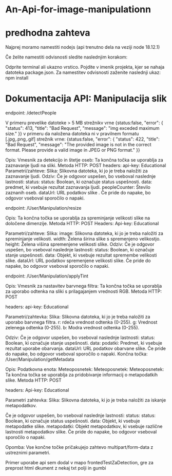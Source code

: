 # An-Api-for-image-manipulationn
# predhodna zahteva
Najprej moramo namestiti nodejs (api trenutno dela na veziji node 18.12.1)

Če želite namestiti odvisnosti sledite naslednjim korakom:

Odprite terminal ali ukazno vrstico.
Pojdite v imenik projekta, kjer se nahaja datoteka package.json.
Za namestitev odvisnosti zaženite naslednji ukaz:
npm install
# Dokumentacija API: Manipulacija slik

endpoint: /detectPeople

V primeru prevelike datoteke   > 5 MB
strežnikv vrne {status:false,
          "error": {
            "status": 413,
            "title": "Bad Request",
            "message": "img exceded maximum size."
          }}
v primeru da naložena datoteka ni v pravilnem formatu [.jpg,.png,.gif]
strežnik vrne:
{status:false,
         "error": {
            "status": 422,
            "title": "Bad Request",
            "message": "The provided image is not in the correct format. Please provide a valid image in JPEG or PNG format."
          }}

Opis: Vmesnik za detekcijo in štetje oseb: Ta končna točka se uporablja za zaznavanje ljudi na sliki.
Metoda HTTP: POST
headers:
api-key: Educational
Parametri/zahteve:
Slika: Slikovna datoteka, ki jo je treba naložiti za zaznavanje ljudi.
Odziv: 
Če je odgovor uspešen, bo vseboval naslednje lastnosti:
status: status: Boolean, ki označuje status uspešnosti.
data: predmet, ki vsebuje rezultat zaznavanja ljudi.
peopleCounter: Število zaznanih oseb.
dataUrl: URL podatkov slike .
Če pride do napake, bo odgovor vseboval sporočilo o napaki.

endpoint: /User/Manipulation/resize

Opis:  Ta končna točka se uporablja za spreminjanje velikosti slike na določene dimenzije.
Metoda HTTP: POST
Headers:
Api-key: Educational

Parametri/zahteve:
Slika: image: Slikovna datoteka, ki jo je treba naložiti za spreminjanje velikosti.
width: Želena širina slike s spremenjeno velikostjo.
height: Želena višina spremenjene velikosti slike.
Odziv:
Če je odgovor uspešen, bo vseboval naslednje lastnosti:
status: Boolean, ki označuje stanje uspešnosti.
data: Objekt, ki vsebuje rezultat spremembe velikosti slike.
dataUrl: URL podatkov spremenjene velikosti slike.
Če pride do napake, bo odgovor vseboval sporočilo o napaki.


endpoint: /User/Manipulation/applyTint

Opis: Vmesnik za nastavitev barvnega filtra: Ta končna točka se uporablja za uporabo odtenka na sliki s prilagajanjem vrednosti RGB.
Metoda HTTP: POST

headers:
api-key: Educational 

Parametri/zahtevka:
Slika: Slikovna datoteka, ki jo je treba naložiti za uporabo barvnega filtra.
r: rdeča vrednost odtenka (0-255).
g: Vrednost zelenega odtenka (0-255).
b: Modra vrednost odtenka (0-255).

Odziv:
Če je odgovor uspešen, bo vseboval naslednje lastnosti:
status: Boolean, ki označuje stanje uspešnosti.
data: podatki: Predmet, ki vsebuje rezultat uporabe obarvanja.
dataUrl: URL podatkov obarvane slike.
Če pride do napake, bo odgovor vseboval sporočilo o napaki.
Končna točka: /User/Manipulation/getMetadata

Opis: Podatkovna enota: Meteoposnetek: Meteoposnetek: Meteoposnetek: Ta končna točka se uporablja za pridobivanje informacij o metapodatkih slike.
Metoda HTTP: POST

headers:
Api-key: Educational

Parametri zahtevka:
Slika: Slikovna datoteka, ki jo je treba naložiti za iskanje metapodatkov.

Če je odgovor uspešen, bo vseboval naslednje lastnosti:
status: status: Boolean, ki označuje status uspešnosti.
data: Objekt, ki vsebuje metapodatke slike.
metapodatki: Objekt metapodatkov, ki vsebuje različne lastnosti metapodatkov slike.
Če pride do napake, bo odgovor vseboval sporočilo o napaki.

Opomba: Vse končne točke pričakujejo zahtevo multipart/form-data z ustreznimi parametri.

Primer uporabe api sem dodal v mapo frontedTestZaDetection, gre za preprost html dkument z nekaj txt polji in gumbi
